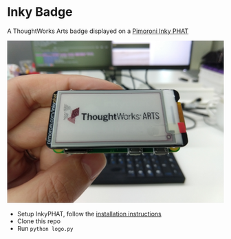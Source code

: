 # Inky Badge

A ThoughtWorks Arts badge displayed on a [Pimoroni Inky PHAT](https://shop.pimoroni.com/products/inky-phat)

![A hand holding an Inky PHAT with the ThoughtWorks Arts logo being displayed](resources/inky-badge.jpg)

+ Setup InkyPHAT, follow the [installation instructions](https://learn.pimoroni.com/tutorial/sandyj/getting-started-with-inky-phat)
+ Clone this repo
+ Run `python logo.py`

